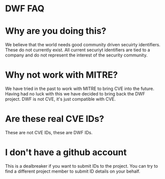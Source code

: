 # DWF FAQ

# Why are you doing this?
We believe that the world needs good community driven secuirty identifiers. These do not currently exist. All current securiyt identifiers are tied to a company and do not represent the interest of the security community.

# Why not work with MITRE?
We have tried in the past to work with MITRE to bring CVE into the future. Having had no luck with this we have decided to bring back the DWF project. DWF is not CVE, it's just compatible with CVE.

# Are these real CVE IDs?
These are not CVE IDs, these are DWF IDs.

# I don't have a github account
This is a dealbreaker if you want to submit IDs to the project. You can try to find a different project member to submit ID details on your behalf.
